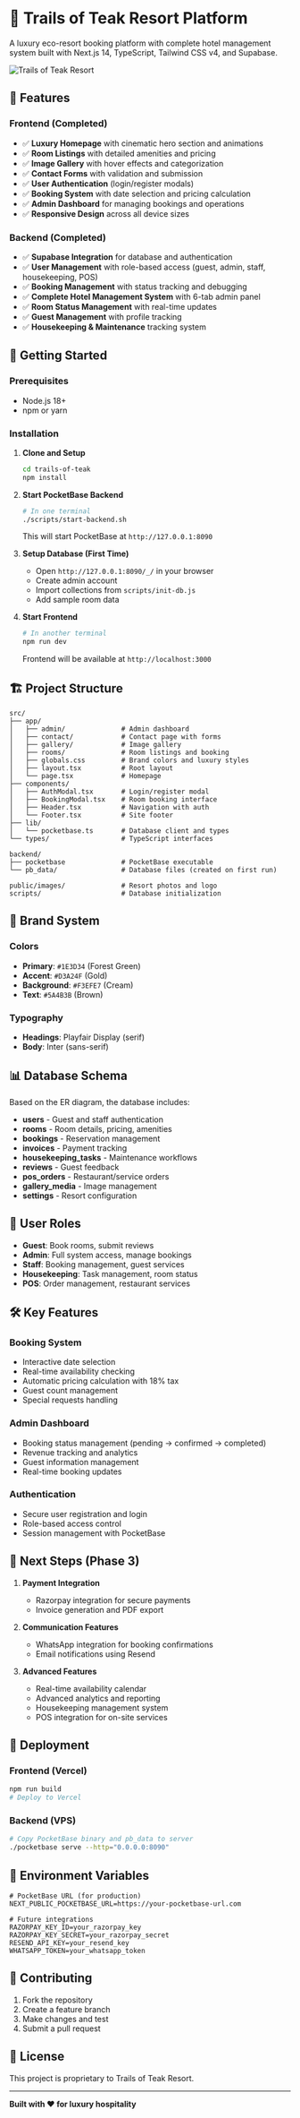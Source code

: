 # 🌿 Trails of Teak Resort Platform

A luxury eco-resort booking platform with complete hotel management system built with Next.js 14, TypeScript, Tailwind CSS v4, and Supabase.

![Trails of Teak Resort](./public/images/logo.png)

## 🌟 Features

### Frontend (Completed)
- ✅ **Luxury Homepage** with cinematic hero section and animations
- ✅ **Room Listings** with detailed amenities and pricing
- ✅ **Image Gallery** with hover effects and categorization
- ✅ **Contact Forms** with validation and submission
- ✅ **User Authentication** (login/register modals)
- ✅ **Booking System** with date selection and pricing calculation
- ✅ **Admin Dashboard** for managing bookings and operations
- ✅ **Responsive Design** across all device sizes

### Backend (Completed)
- ✅ **Supabase Integration** for database and authentication  
- ✅ **User Management** with role-based access (guest, admin, staff, housekeeping, POS)
- ✅ **Booking Management** with status tracking and debugging
- ✅ **Complete Hotel Management System** with 6-tab admin panel
- ✅ **Room Status Management** with real-time updates
- ✅ **Guest Management** with profile tracking
- ✅ **Housekeeping & Maintenance** tracking system

## 🚀 Getting Started

### Prerequisites
- Node.js 18+ 
- npm or yarn

### Installation

1. **Clone and Setup**
   ```bash
   cd trails-of-teak
   npm install
   ```

2. **Start PocketBase Backend**
   ```bash
   # In one terminal
   ./scripts/start-backend.sh
   ```
   This will start PocketBase at `http://127.0.0.1:8090`

3. **Setup Database (First Time)**
   - Open `http://127.0.0.1:8090/_/` in your browser
   - Create admin account
   - Import collections from `scripts/init-db.js`
   - Add sample room data

4. **Start Frontend**
   ```bash
   # In another terminal
   npm run dev
   ```
   Frontend will be available at `http://localhost:3000`

## 🏗️ Project Structure

```
src/
├── app/
│   ├── admin/              # Admin dashboard
│   ├── contact/            # Contact page with forms
│   ├── gallery/            # Image gallery
│   ├── rooms/              # Room listings and booking
│   ├── globals.css         # Brand colors and luxury styles
│   ├── layout.tsx          # Root layout
│   └── page.tsx            # Homepage
├── components/
│   ├── AuthModal.tsx       # Login/register modal
│   ├── BookingModal.tsx    # Room booking interface
│   ├── Header.tsx          # Navigation with auth
│   └── Footer.tsx          # Site footer
├── lib/
│   └── pocketbase.ts       # Database client and types
└── types/                  # TypeScript interfaces

backend/
├── pocketbase              # PocketBase executable
└── pb_data/                # Database files (created on first run)

public/images/              # Resort photos and logo
scripts/                    # Database initialization
```

## 🎨 Brand System

### Colors
- **Primary**: `#1E3D34` (Forest Green)
- **Accent**: `#D3A24F` (Gold)
- **Background**: `#F3EFE7` (Cream)
- **Text**: `#5A4B3B` (Brown)

### Typography
- **Headings**: Playfair Display (serif)
- **Body**: Inter (sans-serif)

## 📊 Database Schema

Based on the ER diagram, the database includes:

- **users** - Guest and staff authentication
- **rooms** - Room details, pricing, amenities
- **bookings** - Reservation management
- **invoices** - Payment tracking
- **housekeeping_tasks** - Maintenance workflows
- **reviews** - Guest feedback
- **pos_orders** - Restaurant/service orders
- **gallery_media** - Image management
- **settings** - Resort configuration

## 🔐 User Roles

- **Guest**: Book rooms, submit reviews
- **Admin**: Full system access, manage bookings
- **Staff**: Booking management, guest services
- **Housekeeping**: Task management, room status
- **POS**: Order management, restaurant services

## 🛠️ Key Features

### Booking System
- Interactive date selection
- Real-time availability checking
- Automatic pricing calculation with 18% tax
- Guest count management
- Special requests handling

### Admin Dashboard
- Booking status management (pending → confirmed → completed)
- Revenue tracking and analytics
- Guest information management
- Real-time booking updates

### Authentication
- Secure user registration and login
- Role-based access control
- Session management with PocketBase

## 🎯 Next Steps (Phase 3)

1. **Payment Integration**
   - Razorpay integration for secure payments
   - Invoice generation and PDF export

2. **Communication Features**
   - WhatsApp integration for booking confirmations
   - Email notifications using Resend

3. **Advanced Features**
   - Real-time availability calendar
   - Advanced analytics and reporting
   - Housekeeping management system
   - POS integration for on-site services

## 🚀 Deployment

### Frontend (Vercel)
```bash
npm run build
# Deploy to Vercel
```

### Backend (VPS)
```bash
# Copy PocketBase binary and pb_data to server
./pocketbase serve --http="0.0.0.0:8090"
```

## 📝 Environment Variables

```env
# PocketBase URL (for production)
NEXT_PUBLIC_POCKETBASE_URL=https://your-pocketbase-url.com

# Future integrations
RAZORPAY_KEY_ID=your_razorpay_key
RAZORPAY_KEY_SECRET=your_razorpay_secret
RESEND_API_KEY=your_resend_key
WHATSAPP_TOKEN=your_whatsapp_token
```

## 🤝 Contributing

1. Fork the repository
2. Create a feature branch
3. Make changes and test
4. Submit a pull request

## 📄 License

This project is proprietary to Trails of Teak Resort.

---

**Built with ❤️ for luxury hospitality**
